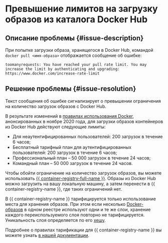 # Превышение лимитов на загрузку образов из каталога Docker Hub


## Описание проблемы {#issue-description} 

При попытке загрузки образа, хранящегося в Docker Hub, командой `docker pull <имя-образа>` отображается сообщение об ошибке:
```
toomanyrequests: You have reached your pull rate limit. You may increase the limit by authenticating and upgrading: https://www.docker.com/increase-rate-limit
```

## Решение проблемы {#issue-resolution}

Текст сообщения об ошибке сигнализирует о превышении ограничения на количество загрузок образов с Docker Hub. 

В результате изменений в [правилах использования Docker](https://www.docker.com/increase-rate-limits/), анонсированных в ноябре 2020 года, для загрузки образов контейнеров из Docker Hub действуют следующие лимиты:

* Для неаутентифицированных пользователей: 200 загрузок в течение 6 часов;
* Бесплатный тарифный план для аутентифицированных пользователей: 200 загрузок в течение 6 часов;
* Профессиональный план – 50 000 загрузок в течение 24 часов;
* Командный план – 50 000 загрузок в течение 24 часов.

Чтобы обойти ограничение на количество загрузок образов, вы можете использовать [{{ container-registry-full-name }}](../../../container-registry/quickstart/index.md). Образы из Docker Hub можно загрузить на вашу локальную машину, а затем перенести в {{ container-registry-name }}, где таких ограничений нет.

В {{ container-registry-name }} тарифицируется только использование места для хранения образов. При этом если несколько [Docker-образов](../../../container-registry/concepts/docker-image.md) в одном реестре используют одни и те же слои, хранение каждого переиспользуемого слоя повторно не тарифицируется. Уникальность слоя определяется по его [хешу](../../../container-registry/concepts/docker-image.md#version).

Подробнее о правилах тарификации для {{ container-registry-name }} вы можете узнать [в нашей документации](../../../container-registry/pricing.md).